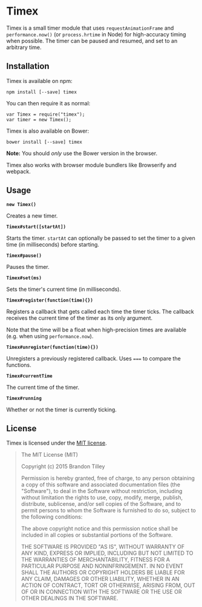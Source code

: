 Timex
=====

Timex is a small timer module that uses `requestAnimationFrame` and `performance.now()` (or `process.hrtime` in Node) for high-accuracy timing when possible. The timer can be paused and resumed, and set to an arbitrary time.

Installation
------------

Timex is available on npm:

    npm install [--save] timex

You can then require it as normal:

    var Timex = require("timex");
    var timer = new Timex();

Timex is also available on Bower:

    bower install [--save] timex

**Note:** You should *only* use the Bower version in the browser.

Timex also works with browser module bundlers like Browserify and webpack.

Usage
-----

**`new Timex()`**

Creates a new timer.

**`Timex#start([startAt])`**

Starts the timer. `startAt` can optionally be passed to set the timer to a given time (in milliseconds) before starting.

**`Timex#pause()`**

Pauses the timer.

**`Timex#set(ms)`**

Sets the timer's current time (in milliseconds).

**`Timex#register(function(time){})`**

Registers a callback that gets called each time the timer ticks. The callback receives the current time of the timer as its only argument.

Note that the time will be a float when high-precision times are available (e.g. when using `performance.now`).

**`Timex#unregister(function(time){})`**

Unregisters a previously registered callback. Uses `===` to compare the functions.

**`Timex#currentTime`**

The current time of the timer.

**`Timex#running`**

Whether or not the timer is currently ticking.

License
-------

Timex is licensed under the [MIT license](LICENSE).

> The MIT License (MIT)
>
> Copyright (c) 2015 Brandon Tilley
>
> Permission is hereby granted, free of charge, to any person obtaining a copy
> of this software and associated documentation files (the "Software"), to deal
> in the Software without restriction, including without limitation the rights
> to use, copy, modify, merge, publish, distribute, sublicense, and/or sell
> copies of the Software, and to permit persons to whom the Software is
> furnished to do so, subject to the following conditions:
>
> The above copyright notice and this permission notice shall be included in
> all copies or substantial portions of the Software.
>
> THE SOFTWARE IS PROVIDED "AS IS", WITHOUT WARRANTY OF ANY KIND, EXPRESS OR
> IMPLIED, INCLUDING BUT NOT LIMITED TO THE WARRANTIES OF MERCHANTABILITY,
> FITNESS FOR A PARTICULAR PURPOSE AND NONINFRINGEMENT. IN NO EVENT SHALL THE
> AUTHORS OR COPYRIGHT HOLDERS BE LIABLE FOR ANY CLAIM, DAMAGES OR OTHER
> LIABILITY, WHETHER IN AN ACTION OF CONTRACT, TORT OR OTHERWISE, ARISING FROM,
> OUT OF OR IN CONNECTION WITH THE SOFTWARE OR THE USE OR OTHER DEALINGS IN
> THE SOFTWARE.
